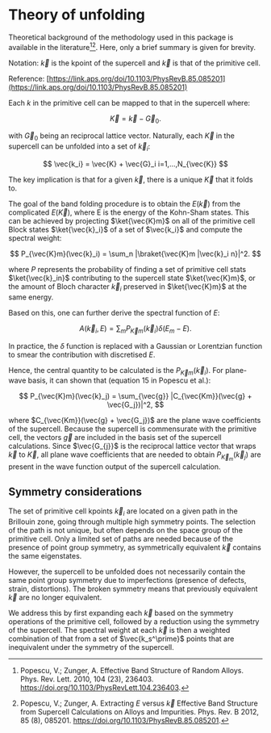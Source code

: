 # Theory of unfolding

Theoretical background of the methodology used in this package is available in the literature[^1][^2].
Here, only a brief summary is given for brevity.

Notation: $\vec{k}$ is the kpoint of the supercell and $\vec{k}$ is that of the primitive cell. 

Reference: [https://link.aps.org/doi/10.1103/PhysRevB.85.085201](https://link.aps.org/doi/10.1103/PhysRevB.85.085201)  

Each $k$ in the primitive cell can be mapped to that in the supercell where:

$$
\vec{K} = \vec{k} - \vec{G}_0.
$$

with $\vec{G}_0$ being an reciprocal lattice vector.
Naturally, each $\vec{K}$ in the supercell can be unfolded into a set of $\vec{k}_i$:

$$
\vec{k_i} = \vec{K} + \vec{G}_i  i=1,...,N_{\vec{K}}
$$

The key implication is that for a given $\vec{k}$, there is a unique $\vec{K}$ that it folds to.

The goal of the band folding procedure is to obtain the $E(\vec{k})$ from the complicated $E(\vec{K})$, where E is the energy of the Kohn-Sham states. 
This can be achieved by projecting $\ket{\vec{K}m}$ on all of the primitive cell Block states $\ket{\vec{k}_i}$ of a set of $\vec{k_i}$ and compute the spectral weight:

$$
P_{\vec{K}m}(\vec{k}_i) = \sum_n |\braket{\vec{K}m |\vec{k}_i n}|^2.
$$

where $P$ represents the probability of finding a set of primitive cell stats $\ket{\vec{k}_in}$ contributing to the supercell state $\ket{\vec{K}m}$, or the amount of Bloch character $\vec{k}_i$ preserved in $\ket{\vec{K}m}$ at the same energy. 

Based on this, one can further derive the spectral function of $E$:

$$
A(\vec{k}_i, E) = \sum_m P_{\vec{K}m}(\vec{k}_i)\delta(E_m - E).
$$

In practice, the $\delta$ function is replaced with a Gaussian or Lorentzian function to smear the contribution with discretised $E$. 

Hence, the central quantity to be calculated is the $P_{\vec{K}m}(\vec{k}_i)$.
For plane-wave basis, it can shown that (equation 15 in Popescu et al.):

$$
P_{\vec{K}m}(\vec{k}_j) = \sum_{\vec{g}} |C_{\vec{Km}}(\vec{g} + \vec{G_j})|^2,
$$

where $C_{\vec{Km}}(\vec{g} + \vec{G_j})$ are the plane wave coefficients of the supercell.
Because the supercell is commensurate with the primitive cell, the vectors $\vec{g}$ are included in the basis set of the supercell calculations. 
Since $\vec{G_{j}}$ is the reciprocal lattice vector that wraps $\vec{k}$ to $\vec{K}$,
all plane wave coefficients that are needed to obtain $P_{\vec{K}_m}(\vec{k}_j)$ are present in the wave function output of the supercell calculation. 


## Symmetry considerations

The set of primitive cell kpoints $\vec{k}_i$ are located on a given path in the Brillouin zone, going through multiple high symmetry points. 
The selection of the path is not unique, but often depends on the space group of the primitive cell.
Only a limited set of paths are needed because of the presence of point group symmetry, as symmetrically equivalent $\vec{k}$ contains the same eigenstates. 

However, the supercell to be unfolded does not necessarily contain the same point group symmetry due to imperfections (presence of defects, strain, distortions).
The broken symmetry means that previously equivalent $\vec{k}$ are no longer equivalent. 

We address this by first expanding each $\vec{k}$ based on the symmetry operations of the primitive cell, followed by a reduction using the symmetry of the supercell.
The spectral weight at each $\vec{k}$ is then a weighted combination of that from a set of $\vec{k_s^\prime}$ points that are inequivalent under the symmetry of the supercell.

[^1]: Popescu, V.; Zunger, A. Effective Band Structure of Random Alloys. Phys. Rev. Lett. 2010, 104 (23), 236403. https://doi.org/10.1103/PhysRevLett.104.236403.
[^2]: Popescu, V.; Zunger, A. Extracting $E$ versus $\vec{k}$ Effective Band Structure from Supercell Calculations on Alloys and Impurities. Phys. Rev. B 2012, 85 (8), 085201. https://doi.org/10.1103/PhysRevB.85.085201.